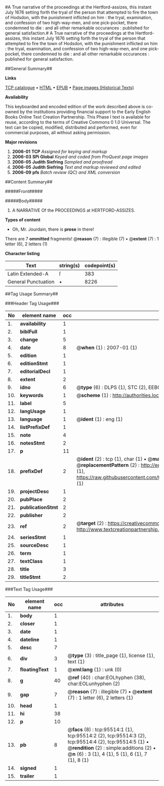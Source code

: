 #A True narrative of the proceedings at the Hertford-assizes, this instant July 1676 setting forth the tryal of the person that attempted to fire the town of Hodsdon, with the punishment inflicted on him : the tryal, examination, and confession of two high-way-men, and one pick-pocket, there condemned to die : and all other remarkable occurances : published for general satisfaction.#
A True narrative of the proceedings at the Hertford-assizes, this instant July 1676 setting forth the tryal of the person that attempted to fire the town of Hodsdon, with the punishment inflicted on him : the tryal, examination, and confession of two high-way-men, and one pick-pocket, there condemned to die : and all other remarkable occurances : published for general satisfaction.

##General Summary##

**Links**

[TCP catalogue](http://www.ota.ox.ac.uk/tcp/)  • 
[HTML](http://tei.it.ox.ac.uk/tcp/Texts-HTML/free/A63/A63582.html)  • 
[EPUB](http://tei.it.ox.ac.uk/tcp/Texts-EPUB/free/A63/A63582.epub) • 
[Page images (Historical Texts)](https://data.historicaltexts.jisc.ac.uk/view?pubId=eebo-12925263e&pageId=eebo-12925263e-95514-1)

**Availability**

This keyboarded and encoded edition of the
	       work described above is co-owned by the institutions
	       providing financial support to the Early English Books
	       Online Text Creation Partnership. This Phase I text is
	       available for reuse, according to the terms of Creative
	       Commons 0 1.0 Universal. The text can be copied,
	       modified, distributed and performed, even for
	       commercial purposes, all without asking permission.

**Major revisions**

1. __2006-01__ __TCP__ *Assigned for keying and markup*
1. __2006-03__ __SPi Global__ *Keyed and coded from ProQuest page images*
1. __2006-05__ __Judith Siefring__ *Sampled and proofread*
1. __2006-05__ __Judith Siefring__ *Text and markup reviewed and edited*
1. __2006-09__ __pfs__ *Batch review (QC) and XML conversion*

##Content Summary##

#####Front#####

#####Body#####

1. A NARRATIVE Of the PROCEEDINGS at HERTFORD-ASSIZES.

**Types of content**

  * Oh, Mr. Jourdain, there is **prose** in there!

There are 7 **ommitted** fragments! 
 @__reason__ (7) : illegible (7)  •  @__extent__ (7) : 1 letter (6), 2 letters (1)

**Character listing**


|Text|string(s)|codepoint(s)|
|---|---|---|
|Latin Extended-A|ſ|383|
|General Punctuation|•|8226|

##Tag Usage Summary##

###Header Tag Usage###

|No|element name|occ|attributes|
|---|---|---|---|
|1.|__availability__|1||
|2.|__biblFull__|1||
|3.|__change__|5||
|4.|__date__|8| @__when__ (1) : 2007-01 (1)|
|5.|__edition__|1||
|6.|__editionStmt__|1||
|7.|__editorialDecl__|1||
|8.|__extent__|2||
|9.|__idno__|6| @__type__ (6) : DLPS (1), STC (2), EEBO-CITATION (1), OCLC (1), VID (1)|
|10.|__keywords__|1| @__scheme__ (1) : http://authorities.loc.gov/ (1)|
|11.|__label__|5||
|12.|__langUsage__|1||
|13.|__language__|1| @__ident__ (1) : eng (1)|
|14.|__listPrefixDef__|1||
|15.|__note__|4||
|16.|__notesStmt__|2||
|17.|__p__|11||
|18.|__prefixDef__|2| @__ident__ (2) : tcp (1), char (1)  •  @__matchPattern__ (2) : ([0-9\-]+):([0-9IVX]+) (1), (.+) (1)  •  @__replacementPattern__ (2) : http://eebo.chadwyck.com/downloadtiff?vid=$1&page=$2 (1), https://raw.githubusercontent.com/textcreationpartnership/Texts/master/tcpchars.xml#$1 (1)|
|19.|__projectDesc__|1||
|20.|__pubPlace__|2||
|21.|__publicationStmt__|2||
|22.|__publisher__|2||
|23.|__ref__|2| @__target__ (2) : https://creativecommons.org/publicdomain/zero/1.0/ (1), http://www.textcreationpartnership.org/docs/. (1)|
|24.|__seriesStmt__|1||
|25.|__sourceDesc__|1||
|26.|__term__|1||
|27.|__textClass__|1||
|28.|__title__|3||
|29.|__titleStmt__|2||


###Text Tag Usage###

|No|element name|occ|attributes|
|---|---|---|---|
|1.|__body__|1||
|2.|__closer__|1||
|3.|__date__|1||
|4.|__dateline__|1||
|5.|__desc__|7||
|6.|__div__|3| @__type__ (3) : title_page (1), license (1), text (1)|
|7.|__floatingText__|1| @__xml:lang__ (1) : unk (0)|
|8.|__g__|40| @__ref__ (40) : char:EOLhyphen (38), char:EOLunhyphen (2)|
|9.|__gap__|7| @__reason__ (7) : illegible (7)  •  @__extent__ (7) : 1 letter (6), 2 letters (1)|
|10.|__head__|1||
|11.|__hi__|38||
|12.|__p__|10||
|13.|__pb__|8| @__facs__ (8) : tcp:95514:1 (1), tcp:95514:2 (2), tcp:95514:3 (2), tcp:95514:4 (2), tcp:95514:5 (1)  •  @__rendition__ (2) : simple:additions (2)  •  @__n__ (6) : 3 (1), 4 (1), 5 (1), 6 (1), 7 (1), 8 (1)|
|14.|__signed__|1||
|15.|__trailer__|1||
